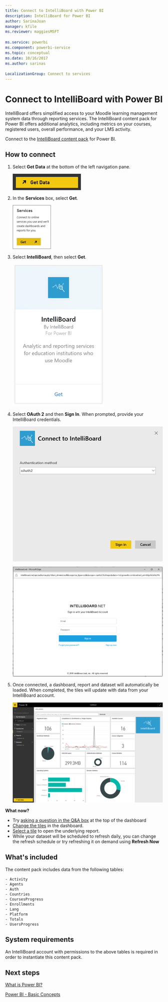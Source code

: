```yaml
---
title: Connect to IntelliBoard with Power BI
description: IntelliBoard for Power BI
author: SarinaJoan
manager: kfile
ms.reviewer: maggiesMSFT

ms.service: powerbi
ms.component: powerbi-service
ms.topic: conceptual
ms.date: 10/16/2017
ms.author: sarinas

LocalizationGroup: Connect to services
---
```

# Connect to IntelliBoard with Power BI
IntelliBoard offers simplified access to your Moodle learning management system data through reporting services. The IntelliBoard content pack for Power BI offers additional analytics, including metrics on your courses, registered users, overall performance, and your LMS activity.

Connect to the [IntelliBoard content pack](https://app.powerbi.com/getdata/services/intelliboard) for Power BI.

## How to connect
1. Select **Get Data** at the bottom of the left navigation pane.  
   
    ![](media/service-connect-to-intelliboard/getdata.png)
2. In the **Services** box, select **Get**.  
   
    ![](media/service-connect-to-intelliboard/services.png)
3. Select **IntelliBoard**, then select **Get**.  
   
    ![](media/service-connect-to-intelliboard/intelliboard.png)
4. Select **OAuth 2** and then **Sign In**. When prompted, provide your IntelliBoard credentials.
   
    ![](media/service-connect-to-intelliboard/creds.png)
   
    ![](media/service-connect-to-intelliboard/creds2.png)
5. Once connected, a dashboard, report and dataset will automatically be loaded. When completed, the tiles will update with data from your IntelliBoard account.
   
    ![](media/service-connect-to-intelliboard/dashboard.png)

**What now?**

* Try [asking a question in the Q&A box](power-bi-q-and-a.md) at the top of the dashboard
* [Change the tiles](service-dashboard-edit-tile.md) in the dashboard.
* [Select a tile](service-dashboard-tiles.md) to open the underlying report.
* While your dataset will be scheduled to refresh daily, you can change the refresh schedule or try refreshing it on demand using **Refresh Now**

## What's included
The content pack includes data from the following tables:  

    - Activity  
    - Agents  
    - Auth  
    - Countries  
    - CoursesProgress  
    - Enrollments
    - Lang  
    - Platform  
    - Totals  
    - UsersProgress    

## System requirements
An IntelliBoard account with permissions to the above tables is required in order to instantiate this content pack.

## Next steps
[What is Power BI?](power-bi-overview.md)

[Power BI - Basic Concepts](service-basic-concepts.md)

